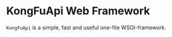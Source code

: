 KongFuApi Web Framework
====================

`KongFuApi` is a simple, fast and useful one-file WSGI-framework. 